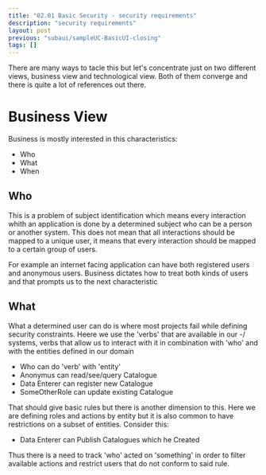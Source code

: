 ```yaml
---
title: "02.01 Basic Security - security requirements"
description: "security requirements"
layout: post
previous: "subaui/sampleUC-BasicUI-closing"
tags: []
---
```


There are many ways to tacle this but let's concentrate just on two different
views, business view and technological view. Both of them converge and there
is quite a lot of references out there.

Business View
=============

Business is mostly interested in this characteristics:

* Who
* What
* When

Who
---

This is a problem of subject identification which means every interaction
whith an application is done by a determined subject who can be a person or
another system. This does not mean that all interactions should be mapped to
a unique user, it means that every interaction should be mapped to a certain 
group of users.

For example an internet facing application can have both registered users and
anonymous users. Business dictates how to treat both kinds of users and that
prompts us to the next characteristic

What
----

What a determined user can do is where most projects fail while defining 
security constraints. Heere we use the 'verbs' that are available in our -/
systems, verbs that allow us to interact with it in combination with 'who'
and with the entities defined in our domain


* Who can do 'verb' with 'entity'
* Anonymus can read/see/query Catalogue
* Data Enterer can register new Catalogue
* SomeOtherRole can update existing Catalogue

That should give basic rules but there is another dimension to this. Here 
we are defining roles and actions by entity but it is also common to have 
restrictions on a subset of entities. Consider this:

* Data Enterer can Publish Catalogues which he Created

Thus there is a need to track 'who' acted on 'something' in order to filter 
available actions and restrict users that do not conform to said rule.

